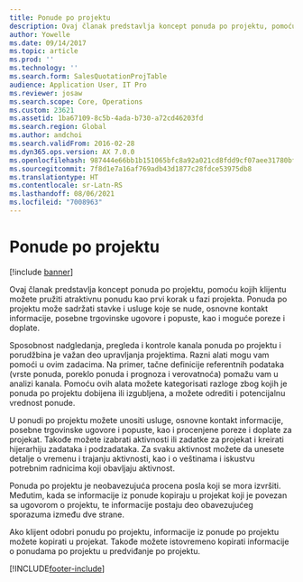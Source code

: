 ```yaml
---
title: Ponude po projektu
description: Ovaj članak predstavlja koncept ponuda po projektu, pomoću kojih klijentu možete pružiti atraktivnu ponudu kao prvi korak u fazi projekta. Ponuda po projektu može sadržati stavke i usluge koje se nude, osnovne kontakt informacije, posebne trgovinske ugovore i popuste, kao i moguće poreze i doplate.
author: Yowelle
ms.date: 09/14/2017
ms.topic: article
ms.prod: ''
ms.technology: ''
ms.search.form: SalesQuotationProjTable
audience: Application User, IT Pro
ms.reviewer: josaw
ms.search.scope: Core, Operations
ms.custom: 23621
ms.assetid: 1ba67109-8c5b-4ada-b730-a72cd46203fd
ms.search.region: Global
ms.author: andchoi
ms.search.validFrom: 2016-02-28
ms.dyn365.ops.version: AX 7.0.0
ms.openlocfilehash: 987444e66bb1b151065bfc8a92a021cd8fdd9cf07aee31780bf7607dc4de221c
ms.sourcegitcommit: 7f8d1e7a16af769adb43d1877c28fdce53975db8
ms.translationtype: HT
ms.contentlocale: sr-Latn-RS
ms.lasthandoff: 08/06/2021
ms.locfileid: "7008963"
---
```

# <a name="project-quotations"></a>Ponude po projektu

[!include [banner](../includes/banner.md)]

Ovaj članak predstavlja koncept ponuda po projektu, pomoću kojih klijentu možete pružiti atraktivnu ponudu kao prvi korak u fazi projekta. Ponuda po projektu može sadržati stavke i usluge koje se nude, osnovne kontakt informacije, posebne trgovinske ugovore i popuste, kao i moguće poreze i doplate. 

Sposobnost nadgledanja, pregleda i kontrole kanala ponuda po projektu i porudžbina je važan deo upravljanja projektima. Razni alati mogu vam pomoći u ovim zadacima. Na primer, tačne definicije referentnih podataka (vrste ponuda, poreklo ponuda i prognoza i verovatnoća) pomažu vam u analizi kanala. Pomoću ovih alata možete kategorisati razloge zbog kojih je ponuda po projektu dobijena ili izgubljena, a možete odrediti i potencijalnu vrednost ponude. 

U ponudi po projektu možete unositi usluge, osnovne kontakt informacije, posebne trgovinske ugovore i popuste, kao i procenjene poreze i doplate za projekat. Takođe možete izabrati aktivnosti ili zadatke za projekat i kreirati hijerarhiju zadataka i podzadataka. Za svaku aktivnost možete da unesete detalje o vremenu i trajanju aktivnosti, kao i o veštinama i iskustvu potrebnim radnicima koji obavljaju aktivnost. 

Ponuda po projektu je neobavezujuća procena posla koji se mora izvršiti. Međutim, kada se informacije iz ponude kopiraju u projekat koji je povezan sa ugovorom o projektu, te informacije postaju deo obavezujućeg sporazuma između dve strane. 

Ako klijent odobri ponudu po projektu, informacije iz ponude po projektu možete kopirati u projekat. Takođe možete istovremeno kopirati informacije o ponudama po projektu u predviđanje po projektu.





[!INCLUDE[footer-include](../includes/footer-banner.md)]